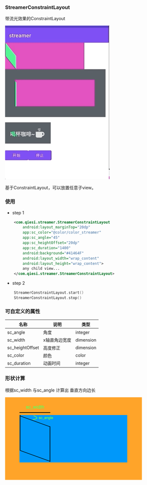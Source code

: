 ### StreamerConstraintLayout

带流光效果的ConstraintLayout

![](anim.gif)

基于ConstraintLayout，可以放置任意子view。

### 使用

* step 1

```xml
    <com.qiesi.streamer.StreamerConstraintLayout
        android:layout_marginTop="20dp"
        app:sc_color="@color/color_streamer"
        app:sc_angle="45"
        app:sc_heightOffset="20dp"
        app:sc_duration="1400"
        android:background="#41464F"
        android:layout_width="wrap_content"
        android:layout_height="wrap_content">
        any child view...
    </com.qiesi.streamer.StreamerConstraintLayout>
```

* step 2

```kotlin
    StreamerConstraintLayout.start()
    StreamerConstraintLayout.stop()    
```

### 可自定义的属性

|名称|说明|类型|
|----|----|----|
| sc_angle|角度 | integer|
| sc_width| x轴直角边宽度| dimension|
| sc_heightOffset| 高度修正| dimension|
|sc_color | 颜色|color |
| sc_duration| 动画时间| integer|

### 形状计算

根据sc_width 与sc_angle 计算出 垂直方向边长

![](desc.png)
